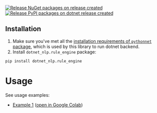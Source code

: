 [![Release NuGet packages on release created](https://github.com/dotnet-nlp/rule-engine/actions/workflows/nuget-release.yml/badge.svg)](https://github.com/dotnet-nlp/rule-engine/actions/workflows/nuget-release.yml)
[![Release PyPI packages on dotnet release created](https://github.com/dotnet-nlp/rule-engine-python/actions/workflows/pypi-publish.yml/badge.svg)](https://github.com/dotnet-nlp/rule-engine-python/actions/workflows/pypi-publish.yml)

## Installation

1. Make sure you've met all the [installation requirements of `pythonnet` package](https://pythonnet.github.io/#installation), which is used by this library to run dotnet backend.
2. Install `dotnet_nlp.rule_engine` package:
```
pip install dotnet_nlp.rule_engine
```

# Usage

See usage examples:
- [Example 1](https://github.com/dotnet-nlp/rule-engine-python/tree/main/examples/example1.ipynb)
  ([open in Google Colab](https://colab.research.google.com/github/dotnet-nlp/rule-engine-python/blob/main/examples/example1.ipynb))
